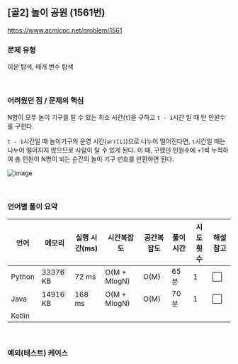 ## [골2] 놀이 공원 (1561번)

https://www.acmicpc.net/problem/1561

### 문제 유형

이분 탐색, 매개 변수 탐색

<br>

### 어려웠던 점 / 문제의 핵심

N명이 모두 놀이 기구를 탈 수 있는 최소 시간(`t`)을 구하고 `t - 1`시간 일 때 탄 인원수를 구한다.

`t - 1`시간일 때 놀이기구의 운영 시간(`arr[i]`)으로 나누어 떨어진다면, `t`시간일 때는 나누어 떨어지지 않으므로 사람이 탈 수 있게 된다. 이 때, 구했던 인원수에 +1씩 누적하여 총 인원이 N명이 되는 순간의 놀이 기구 번호를 반환하면 된다.

![image](https://user-images.githubusercontent.com/93081720/233241758-ee0f9344-b3df-4025-8796-244cfc10165b.png)

<br>

### 언어별 풀이 요약

| 언어   | 메모리   | 실행 시간(ms) | 시간복잡도   | 공간복잡도 | 풀이 시간 | 시도 횟수 | 해설 참고            |
| ------ | -------- | ------------- | ------------ | ---------- | --------- | --------- | -------------------- |
| Python | 33376 KB | 72 ms         | O(M + MlogN) | O(M)       | 65분      | 1         | :white_large_square: |
| Java   | 14916 KB | 168 ms        | O(M + MlogN) | O(M)       | 70분      | 1         | :white_large_square: |
| Kotlin |          |               |              |            |           |           |                      |

<br>

### 예외(테스트) 케이스

```
```

